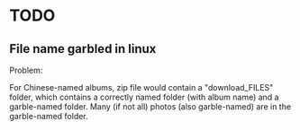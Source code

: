 TODO
====

File name garbled in linux
----

Problem: 

For Chinese-named albums, zip file would contain a "download_FILES" folder, which contains a correctly named folder (with album name) and a garble-named folder. Many (if not all) photos (also garble-named) are in the garble-named folder. 
